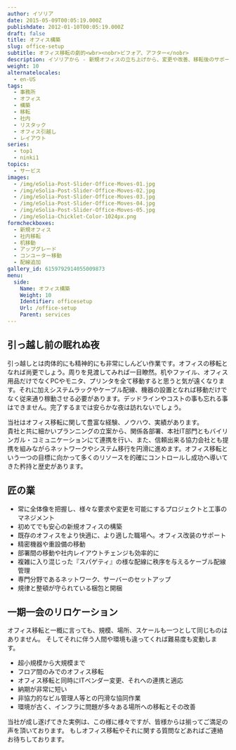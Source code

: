 ```yaml
---
author: イソリア
date: 2015-05-09T00:05:19.000Z
publishdate: 2012-01-10T00:05:19.000Z
draft: false
title: オフィス構築
slug: office-setup
subtitle: オフィス移転の劇的<wbr><nobr>ビフォア、アフター</nobr>
description: イソリアから - 新規オフィスの立ち上げから、変更や改善、移転後のサポートに至るまでの全サポート
weight: 10
alternatelocales:
  - en-US
tags:
  - 事務所
  - オフィス
  - 構築
  - 移転
  - 社内
  - リスタック
  - オフィス引越し
  - レイアウト
series:
  - top1
  - ninki1
topics:
  - サービス
images:
  - /img/eSolia-Post-Slider-Office-Moves-01.jpg
  - /img/eSolia-Post-Slider-Office-Moves-02.jpg
  - /img/eSolia-Post-Slider-Office-Moves-03.jpg
  - /img/eSolia-Post-Slider-Office-Moves-04.jpg
  - /img/eSolia-Post-Slider-Office-Moves-05.jpg
  - /img/eSolia-Chicklet-Color-1024px.png
formcheckboxes:
  - 新規オフィス
  - 社内移転
  - 机移動
  - アップグレード
  - コンユーター移動
  - 配線追加
gallery_id: 6159792914055009873
menu:
  side:
    Name: オフィス構築
    Weight: 10
    Identifier: officesetup
    Url: /office-setup
    Parent: services
---
```

## 引っ越し前の眠れぬ夜

引っ越しとは肉体的にも精神的にも非常にしんどい作業です。オフィスの移転となれば尚更でしょう。周りを見渡してみれば一目瞭然。机やファイル、オフィス用品だけでなくPCやモニタ、プリンタを全て移動すると思うと気が遠くなります。それに加えシステムラックやケーブル配線、機器の設置となれば移動だけでなく従来通り稼動させる必要があります。デッドラインやコストの事も忘れる事はできません。完了するまでは安らかな夜は訪れないでしょう。

当社はオフィス移転に関して豊富な経験、ノウハウ、実績があります。<br>
貴社と共に細かいプランニングの立案から、関係各部署、本社IT部門ともバイリンガル・コミュニケーションにて連携を行い、また、信頼出来る協力会社とも提携を組みながらネットワークやシステム移行を円滑に進めます。オフィス移転という一つの目標に向かって多くのリソースを的確にコントロールし成功へ導いてきた矜持と歴史があります。

## 匠の業

* 常に全体像を把握し、様々な要求や変更を可能にするプロジェクトと工事のマネジメント
* 初めてでも安心の新規オフィスの構築
* 既存のオフィスをより快適に、より適した職場へ。オフィス改装のサポート
* 精密機器や重設備の移動
* 部署間の移動や社内レイアウトチェンジも効率的に
* 複雑に入り混じった『スパゲティ』の様な配線に秩序を与えるケーブル配線管理
* 専門分野であるネットワーク、サーバーのセットアップ
* 規律と整頓が守られている梱包と開梱

## 一期一会のリロケーション

オフィス移転と一概に言っても、規模、場所、スケールも一つとして同じものはありません。
そしてそれに伴う人間や環境も違ってくれば難易度も変動します。

* 超小規模から大規模まで
* フロア間のみでのオフィス移転
* オフィス移転と同時にITベンダー変更、それへの連携と適応
* 納期が非常に短い
* 非協力的なビル管理人等との円滑な協同作業
* 環境が古く、インフラに問題が多々ある場所への移転とその改善

当社が成し遂げてきた実例は、この様に様々ですが、皆様からは揃ってご満足の声を頂いております。
もしオフィス移転やそれに関する質問などあればご連絡お待ちしております。
